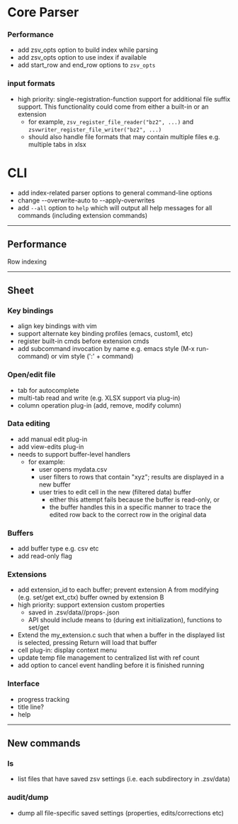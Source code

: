 # Core Parser

### Performance
- add zsv_opts option to build index while parsing
- add zsv_opts option to use index if available
- add start_row and end_row options to `zsv_opts`

### input formats
- high priority: single-registration-function support for additional file suffix support. This functionality could come from either a built-in or an extension
  - for example, `zsv_register_file_reader("bz2", ...)` and `zsvwriter_register_file_writer("bz2", ...)`
  - should also handle file formats that may contain multiple files e.g. multiple tabs in xlsx

# CLI
- add index-related parser options to general command-line options
- change --overwrite-auto to --apply-overwrites
- add `--all` option to `help` which will output all help messages for all commands (including extension commands)

---
## Performance

Row indexing

---

## Sheet

### Key bindings
- align key bindings with vim
- support alternate key binding profiles (emacs, custom1, etc)
- register built-in cmds before extension cmds
- add subcommand invocation by name e.g. emacs style (M-x run-command) or vim style (':' + command)

### Open/edit file
- tab for autocomplete
- multi-tab read and write (e.g. XLSX support via plug-in)
- column operation plug-in (add, remove, modify column)

### Data editing
- add manual edit plug-in
- add view-edits plug-in
- needs to support buffer-level handlers
  - for example:
    - user opens mydata.csv
    - user filters to rows that contain "xyz"; results are displayed in a new buffer
    - user tries to edit cell in the new (filtered data) buffer
      - either this attempt fails because the buffer is read-only, or
      - the buffer handles this in a specific manner to trace the edited row back to the correct row in the original data

### Buffers
- add buffer type e.g. csv etc
- add read-only flag

### Extensions
- add extension_id to each buffer; prevent extension A from modifying (e.g. set/get ext_ctx) buffer owned by extension B
- high priority: support extension custom properties
  - saved in .zsv/data/<fn>/props-<ext>.json
  - API should include means to (during ext initialization), functions to set/get
- Extend the my_extension.c such that when a buffer in the displayed list is selected, pressing Return will load that buffer
- cell plug-in: display context menu
- update temp file management to centralized list with ref count
- add option to cancel event handling before it is finished running

### Interface
- progress tracking
- title line?
- help

---

## New commands

### ls
- list files that have saved zsv settings (i.e. each subdirectory in .zsv/data)

### audit/dump
- dump all file-specific saved settings (properties, edits/corrections etc)
